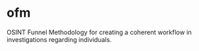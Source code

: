 # ofm
OSINT Funnel Methodology for creating a coherent workflow in investigations regarding individuals.
